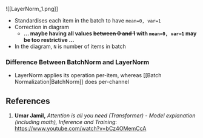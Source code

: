 ![[LayerNorm_1.png]]
- Standardises each item in the batch to have `mean=0, var=1`
- Correction in diagram 
	- **... maybe having all values ~~between 0 and 1~~ with `mean=0, var=1` may be too restrictive ...**
- In the diagram, `N` is number of items in batch

### Difference Between BatchNorm and LayerNorm
 - LayerNorm applies its operation per-item, whereas [[Batch Normalization|BatchNorm]] does per-channel

## References
1. **Umar Jamil,** *Attention is all you need (Transformer) - Model explanation (including math), Inference and Training*: https://www.youtube.com/watch?v=bCz4OMemCcA
